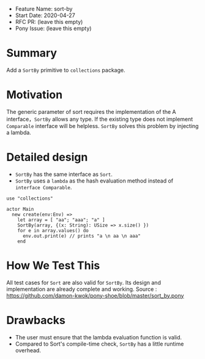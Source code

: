 - Feature Name: sort-by
- Start Date: 2020-04-27
- RFC PR: (leave this empty)
- Pony Issue: (leave this empty)

# Summary

Add a `SortBy` primitive to `collections` package.

# Motivation

The generic parameter of sort requires the implementation of the A interface，`SortBy` allows any type. If the existing type does not implement `Comparable` interface will be helpless. `SortBy` solves this problem by injecting a lambda.

# Detailed design

- `SortBy` has the same interface as `Sort`. 
- `SortBy` uses a `lambda` as the hash evaluation method instead of `interface Comparable`.

```pony
use "collections"

actor Main
  new create(env:Env) =>
    let array = [ "aa"; "aaa"; "a" ]
    SortBy(array, {(x: String): USize => x.size() })
    for e in array.values() do
      env.out.print(e) // prints "a \n aa \n aaa"
    end
```

# How We Test This

All test cases for `Sort` are also valid for `SortBy`. Its design and implementation are already complete and working.
Source : https://github.com/damon-kwok/pony-shoe/blob/master/sort_by.pony

# Drawbacks

- The user must ensure that the lambda evaluation function is valid.
- Compared to Sort's compile-time check, `SortBy` has a little runtime overhead.

